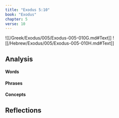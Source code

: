 ```yaml
---
title: "Exodus 5:10"
book: "Exodus"
chapter: 5
verse: 10
---
```

![[/Greek/Exodus/005/Exodus-005-010G.md#Text]]
![[/Hebrew/Exodus/005/Exodus-005-010H.md#Text]]

## Analysis

#### Words

#### Phrases

#### Concepts

## Reflections
